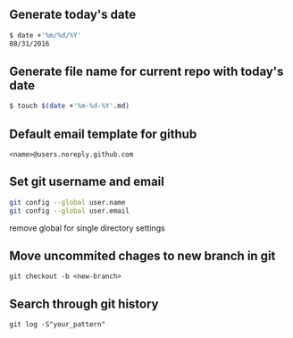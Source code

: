 Generate today's date
-------------------

```bash
$ date +'%m/%d/%Y'
08/31/2016
```

Generate file name for current repo with today's date
-----------------------------------------------------
```bash
$ touch $(date +'%m-%d-%Y'.md)
```

Default email template for github
---------------------------------
`<name>@users.noreply.github.com`

Set git username and email
--------------------------
```bash
git config --global user.name
git config --global user.email
```

remove global for single directory settings

Move uncommited chages to new branch in git
-------------------------------------------
`git checkout -b <new-branch>`

Search through git history
--------------------------
`git log -S"your_pattern"`
